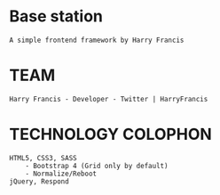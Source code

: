 # Base station

	A simple frontend framework by Harry Francis

# TEAM

    Harry Francis - Developer - Twitter | HarryFrancis

# TECHNOLOGY COLOPHON

    HTML5, CSS3, SASS
    	- Bootstrap 4 (Grid only by default)
    	- Normalize/Reboot
    jQuery, Respond